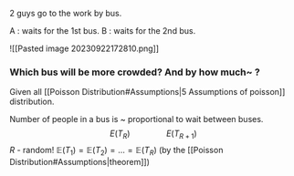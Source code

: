 2 guys go to the work by bus.

A : waits for the 1st bus.
B : waits for the 2nd bus. 

![[Pasted image 20230922172810.png]]


### Which bus will be more crowded? And by how much~ ?
Given all [[Poisson Distribution#Assumptions|5 Assumptions of poisson]] distribution.

Number of people in a bus is ~ proportional to wait between buses.
$$
E(T_{R}) \qquad\qquad E(T_{R+1})
$$
$R$ - random!
$\mathbb{E}(T_{1})=\mathbb{E}(T_{2})=\dots=\mathbb{E}(T_{R})$ (by the [[Poisson Distribution#Assumptions|theorem]])


